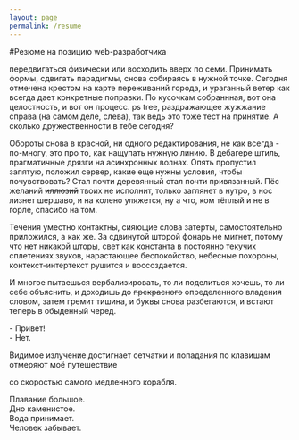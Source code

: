 ```yaml
---
layout: page
permalink: /resume
---
```


#Резюме на позицию web-разработчика

передвигаться физически или восходить вверх по семи. Принимать формы, сдвигать парадигмы, снова собираясь в нужной точке. Сегодня отмечена крестом на карте переживаний города, и ураганный ветер как всегда дает конкретные поправки. По кусочкам собраннная, вот она целостность, и вот он процесс. ps tree, раздражающее жужжание справа (на самом деле, слева), так ведь это тоже тест на принятие. А сколько дружественности в тебе сегодня? 

Обороты снова в красной, ни одного редактирования, не как всегда - по-многу, это про то, как нащупать нужную линию. В дебагере штиль, прагматичные дрязги на асинхронных волнах. Опять пропустил запятую, положил сервер, какие еще нужны условия, чтобы почувствовать? 
Стал почти деревянный стал почти привязанный. Пёс желаний ~~иллюзий~~ твоих не исполнит, только заглянет в нутро, в нос лизнет шершаво, и на колено уляжется, ну а что, ком тёплый и не в горле, спасибо на том. 

Течения уместно контактны, сияющие слова затерты, самостоятельно приложился, а как же. За сдвинутой шторой фонарь не мигнет, потому что нет никакой шторы, свет как константа в постоянно текучих сплетениях звуков, нарастающее беспокойство, небесные похороны, контекст-интертекст рушится и воссоздается.

И многое пытаешься вербализировать, то ли поделиться хочешь, то ли себе объяснить, и доходишь до ~~прекрасного~~ определенного владения словом, затем гремит тишина, и буквы снова разбегаются, и встают теперь в обыденный черед.

\- Привет!   
\- Нет. 

Видимое излучение достигнает сетчатки и попадания по клавишам отмеряют моё путешествие 


со скоростью самого медленного корабля.


Плавание большое.   
Дно каменистое.   
Вода принимает.   
Человек забывает.   
